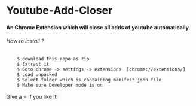 # Youtube-Add-Closer

#### An Chrome Extension which will close all adds of youtube automatically.

<h6>How to install ?</h6>

```
    $ download this repo as zip
    $ Extract it
    $ Goto chrome -> settings -> extensions  [chrome://extensions/]
    $ Load unpacked
    $ Select folder which is containing manifest.json file
    $ Make sure Developer mode is on
```

Give a ⭐ if you like it!
